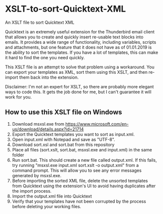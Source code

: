 # XSLT-to-sort-Quicktext-XML
An XSLT file to sort Quicktext XML 

Quicktext is an extremely useful extension for the Thunderbird email client that allows you to create and quickly insert re-usable text blocks into emails. It provides a wide range of functionality, including variables, scripts and attachments, but one feature that it does not have as of 01.01.2019 is the ability to sort the templates. If you have a lot of templates, this can make it hard to find the one you need quickly.

This XSLT file is an attempt to solve that problem using a workaround. You can export your templates as XML, sort them using this XSLT, and then re-import them back into the extension.

Disclaimer: I'm not an expert for XSLT, so there are probably more elegant ways to code this. It gets the job done for me, but I can't guarantee it will work for you.

## How to use this XSLT file on Windows
1. Download msxsl.exe from https://www.microsoft.com/en-us/download/details.aspx?id=21714
1. Export the Quicktext templates you want to sort as input.xml.
1. Open input.xml with Notepad and save as "UTF-8".
1. Download sort.xsl and sort.bat from this repository
1. Place all files (sort.xslt, sort.bat, msxsl.exe and input.xml) in the same folder
1. Run sort.bat. This should create a new file called output.xml. If this fails, try running "msxsl.exe input.xml sort.xslt -o output.xml" from a command prompt. This will allow you to see any error messages generated by msxsl.exe.
1. Before importing the sorted XML file, delete the unsorted templates from Quicktext using the extension's UI to avoid having duplicates after the import process.
1. Import the output.xml file into Quicktext
1. Verify that your templates have not been corrupted by the process  before deleting your working files.
